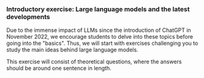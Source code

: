 ### Introductory exercise: Large language models and the latest developments
Due to the immense impact of LLMs since the introduction of ChatGPT in November 2022, we encourage students to delve into these topics before going into the "basics". Thus, we will start with exercises challenging you to study the main ideas behind large language models.

This exercise will consist of theoretical questions, where the answers should be around one sentence in length.
